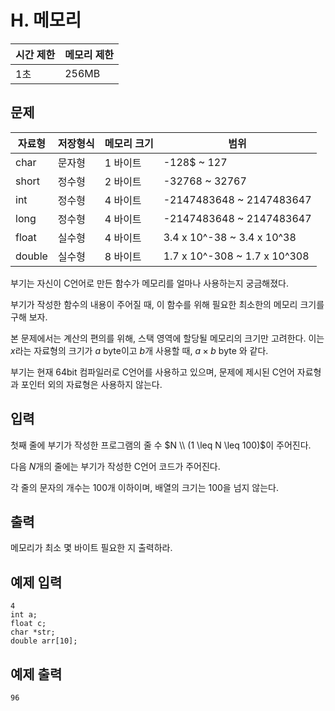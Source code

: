 # H. 메모리

| 시간 제한 | 메모리 제한 |
| --- | --- |
| 1초 | 256MB |

## 문제

| 자료형 | 저장형식 | 메모리 크기 | 범위 |
|---|---|---|---|
| char | 문자형 | 1 바이트 | -128$ ~ 127 |
| short  | 정수형 | 2 바이트 | -32768 ~ 32767 |
| int | 정수형 | 4 바이트 | -2147483648 ~ 2147483647 |
| long | 정수형 | 4 바이트 | -2147483648 ~ 2147483647 |
| float | 실수형 | 4 바이트 | 3.4 x 10^-38 ~ 3.4 x 10^38 |
| double | 실수형 | 8 바이트 | 1.7 x 10^-308 ~ 1.7 x 10^308 |

부기는 자신이 C언어로 만든 함수가 메모리를 얼마나 사용하는지 궁금해졌다.

부기가 작성한 함수의 내용이 주어질 때, 이 함수를 위해 필요한 최소한의 메모리 크기를 구해 보자.

본 문제에서는 계산의 편의를 위해, 스택 영역에 할당될 메모리의 크기만 고려한다. 이는 $x$라는 자료형의 크기가 $a$ byte이고 $b$개 사용할 때, $a \times b$ byte 와 같다.

부기는 현재 64bit 컴파일러로 C언어를 사용하고 있으며, 문제에 제시된 C언어 자료형과 포인터 외의 자료형은 사용하지 않는다. 

## 입력

첫째 줄에 부기가 작성한 프로그램의 줄 수 $N \\ (1 \leq N \leq 100)$이 주어진다.

다음 $N$개의 줄에는 부기가 작성한 C언어 코드가 주어진다.

각 줄의 문자의 개수는 100개 이하이며, 배열의 크기는 100을 넘지 않는다.

## 출력

메모리가 최소 몇 바이트 필요한 지 출력하라.

## 예제 입력

```
4
int a;
float c;
char *str;
double arr[10];
```

## 예제 출력

```
96
```
